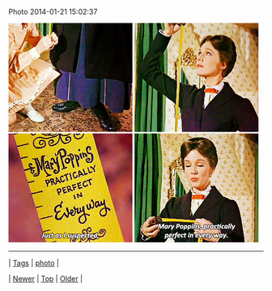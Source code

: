 <!--
title: Photo 2014-01-21 15
date: 2020-06-28T15:27:00.258Z
tags: photo
-->


Photo 2014-01-21 15:02:37

![](74063465644-0.gif)
![](74063465644-1.gif)
![](74063465644-2.gif)
![](74063465644-3.gif)

<!--BOTTOM-POST-NAVIGATION-->
---

| [Tags](tags.md) | [photo](tag-photo.md) |

| [Newer](74053903545.md) | [Top](index.md) | [Older](74076929160.md) |